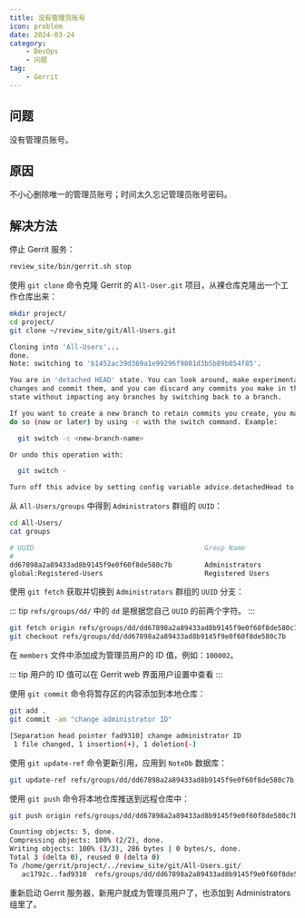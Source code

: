```yaml
---
title: 没有管理员账号
icon: problem
date: 2024-03-24
category:
    - DevOps
    - 问题
tag:
    - Gerrit
---
```


## 问题

没有管理员账号。

## 原因

不小心删除唯一的管理员账号；时间太久忘记管理员账号密码。

## 解决方法

停止 Gerrit 服务：

```bash
review_site/bin/gerrit.sh stop
```

使用 `git clone` 命令克隆 Gerrit 的 `All-User.git` 项目，从裸仓库克隆出一个工作仓库出来：

```bash
mkdir project/
cd project/
git clone ~/review_site/git/All-Users.git

Cloning into 'All-Users'...
done.
Note: switching to 'b1452ac39d369a1e99296f9801d3b5b89b054f85'.

You are in 'detached HEAD' state. You can look around, make experimental
changes and commit them, and you can discard any commits you make in this
state without impacting any branches by switching back to a branch.

If you want to create a new branch to retain commits you create, you may
do so (now or later) by using -c with the switch command. Example:

  git switch -c <new-branch-name>

Or undo this operation with:

  git switch -

Turn off this advice by setting config variable advice.detachedHead to false
```

从 `All-Users/groups` 中得到 `Administrators` 群组的 `UUID`：

```bash
cd All-Users/
cat groups

# UUID                                          Group Name
#
dd67898a2a89433ad8b9145f9e0f60f8de580c7b        Administrators
global:Registered-Users                         Registered Users
```

使用 `git fetch` 获取并切换到 `Administrators` 群组的 `UUID` 分支：

::: tip
`refs/groups/dd/` 中的 `dd` 是根据您自己 `UUID` 的前两个字符。
:::

```bash
git fetch origin refs/groups/dd/dd67898a2a89433ad8b9145f9e0f60f8de580c7b:refs/groups/dd/dd67898a2a89433ad8b9145f9e0f60f8de580c7b
git checkout refs/groups/dd/dd67898a2a89433ad8b9145f9e0f60f8de580c7b
```

在 `members` 文件中添加成为管理员用户的 ID 值，例如：`100002`。

::: tip
用户的 ID 值可以在 Gerrit web 界面用户设置中查看
:::

使用 `git commit` 命令将暂存区的内容添加到本地仓库：

```bash
git add .
git commit -am "change administrator ID"

[Separation head pointer fad9310] change administrator ID
 1 file changed, 1 insertion(+), 1 deletion(-)
```

使用 `git update-ref` 命令更新引用，应用到 `NoteDb` 数据库：

```bash
git update-ref refs/groups/dd/dd67898a2a89433ad8b9145f9e0f60f8de580c7b $(git rev-parse HEAD)
```

使用 `git push` 命令将本地仓库推送到远程仓库中：

```bash
git push origin refs/groups/dd/dd67898a2a89433ad8b9145f9e0f60f8de580c7b

Counting objects: 5, done.
Compressing objects: 100% (2/2), done.
Writing objects: 100% (3/3), 286 bytes | 0 bytes/s, done.
Total 3 (delta 0), reused 0 (delta 0)
To /home/gerrit/project/../review_site/git/All-Users.git/
   ac1792c..fad9310  refs/groups/dd/dd67898a2a89433ad8b9145f9e0f60f8de580c7b -> refs/groups/dd/dd67898a2a89433ad8b9145f9e0f60f8de580c7b
```

重新启动 Gerrit 服务器，新用户就成为管理员用户了，也添加到 Administrators 组里了。
